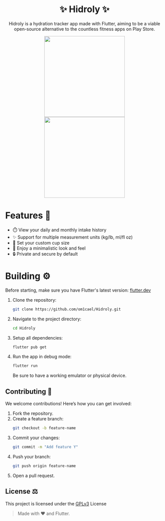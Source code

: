 <h1 align="center">✨ Hidroly ✨</h1>
<p align="center">Hidroly is a hydration tracker app made with Flutter, aiming to be a viable open-source alternative to the countless fitness apps on Play Store.</p>

<div align="center">
  <img src="https://github.com/user-attachments/assets/e7c079af-9c1b-4274-b65d-1830b1e98a15" width=256>
  <img src="https://github.com/user-attachments/assets/0840d504-f595-4a73-8eba-61d512b2b78f" width=256>
</div>

# Features 🌟
- ⏱️ View your daily and monthly intake history
- ✨ Support for multiple measurement units (kg/lb, ml/fl oz)
- 🥤 Set your custom cup size
- 🎯 Enjoy a minimalistic look and feel
- 🔒 Private and secure by default

# Building ⚙️
Before starting, make sure you have Flutter's latest version: [flutter.dev](https://docs.flutter.dev/get-started/install)

1. Clone the repository:
   ```bash
   git clone https://github.com/om1cael/Hidroly.git
   ```

2. Navigate to the project directory:
   ```bash
   cd Hidroly
   ```

3. Setup all dependencies:
   ```bash
   flutter pub get
   ```

4. Run the app in debug mode:
   ```bash
   flutter run
   ```
   Be sure to have a working emulator or physical device.

## Contributing 🌱

We welcome contributions! Here’s how you can get involved:

1. Fork the repository.
2. Create a feature branch:
   ```bash
   git checkout -b feature-name
   ```
3. Commit your changes:
   ```bash
   git commit -m "Add feature Y"
   ```
4. Push your branch:
   ```bash
   git push origin feature-name
   ```
5. Open a pull request.

## License ⚖️

This project is licensed under the [GPLv3](https://github.com/om1cael/Hidroly/blob/main/LICENSE) License

> Made with ❤️ and Flutter.
